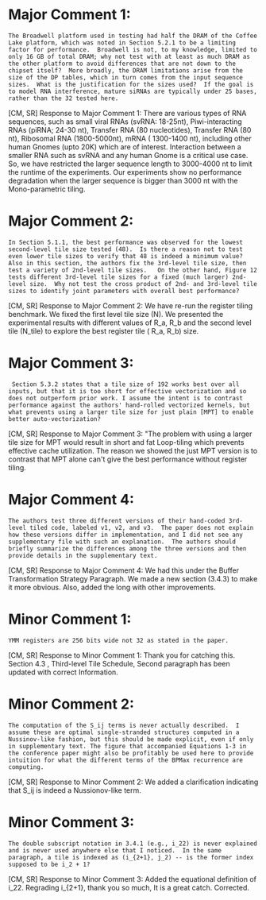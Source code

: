 
# Major Comment 1:
    The Broadwell platform used in testing had half the DRAM of the Coffee Lake platform, which was noted in Section 5.2.1 to be a limiting factor for performance.  Broadwell is not, to my knowledge, limited to only 16 GB of total DRAM; why not test with at least as much DRAM as the other platform to avoid differences that are not down to the chipset itself?  More broadly, the DRAM limitations arise from the size of the DP tables, which in turn comes from the input sequence sizes.  What is the justification for the sizes used?  If the goal is to model RNA interference, mature siRNAs are typically under 25 bases, rather than the 32 tested here.
[CM, SR] Response to Major Comment 1: 
    There are various types of RNA sequences, such as small viral RNAs (svRNA: 18-25nt), Piwi-interacting RNAs (piRNA; 24-30 nt), Transfer RNA (80 nucleotides), Transfer RNA (80 nt), Ribosomal RNA (1800-5000nt), mRNA ( 1300-1400 nt), including other human Gnomes (upto 20K) which are of interest. Interaction between a smaller RNA such as svRNA and any human Gnome is a critical use case. So, we have restricted the larger sequence length to 3000-4000 nt to limit the runtime of the experiments. Our experiments show no performance degradation when the larger sequence is bigger than 3000 nt with the Mono-parametric tiling. 

# Major Comment 2:
    In Section 5.1.1, the best performance was observed for the lowest second-level tile size tested (48).  Is there a reason not to test even lower tile sizes to verify that 48 is indeed a minimum value?  Also in this section, the authors fix the 3rd-level tile size, then test a variety of 2nd-level tile sizes.   On the other hand, Figure 12 tests different 3rd-level tile sizes for a fixed (much larger) 2nd-level size.  Why not test the cross product of 2nd- and 3rd-level tile sizes to identify joint parameters with overall best performance?
[CM, SR] Response to Major Comment 2: 
    We have re-run the register tiling benchmark. We fixed the first level tile size (N). We presented the experimental results with different values of R_a, R_b and the second level tile (N_tile) to explore the best register tile ( R_a, R_b) size.

# Major Comment 3:
     Section 5.3.2 states that a tile size of 192 works best over all inputs, but that it is too short for effective vectorization and so does not outperform prior work. I assume the intent is to contrast performance against the authors' hand-rolled vectorized kernels, but what prevents using a larger tile size for just plain [MPT] to enable better auto-vectorization?
[CM, SR] Response to Major Comment 3:
    "The problem with using a larger tile size for MPT would result in short and fat Loop-tiling which prevents effective cache utilization. The reason we showed the just MPT version is to contrast that MPT alone can't give the best performance without register tiling.


# Major Comment 4:
    The authors test three different versions of their hand-coded 3rd-level tiled code, labeled v1, v2, and v3.  The paper does not explain how these versions differ in implementation, and I did not see any supplementary file with such an explanation.  The authors should briefly summarize the differences among the three versions and then provide details in the supplementary text.
[CM, SR] Response to Major Comment 4:
    We had this under the Buffer Transformation Strategy Paragraph. We made a new section (3.4.3) to make it more obvious. Also, added the long with other improvements.



# Minor Comment 1:
    YMM registers are 256 bits wide not 32 as stated in the paper.
[CM, SR] Response to Minor Comment 1:
    Thank you for catching this. Section 4.3 , Third-level Tile Schedule, Second paragraph has been updated with correct Information.

# Minor Comment 2:
    The computation of the S_ij terms is never actually described.  I assume these are optimal single-stranded structures computed in a Nussinov-like fashion, but this should be made explicit, even if only in supplementary text. The figure that accompanied Equations 1-3 in the conference paper might also be profitably be used here to provide intuition for what the different terms of the BPMax recurrence are computing.
[CM, SR] Response to Minor Comment 2:
    We added a clarification indicating that S_ij is indeed a Nussionov-like term.

# Minor Comment 3:
    The double subscript notation in 3.4.1 (e.g., i_22) is never explained and is never used anywhere else that I noticed.  In the same paragraph, a tile is indexed as (i_{2+1}, j_2) -- is the former index supposed to be i_2 + 1?
[CM, SR] Response to Minor Comment 3:
    Added the equational definition of i_22. Regrading i_{2+1}, thank you so much, It is a great catch. Corrected.